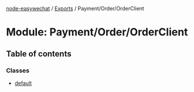 [node-easywechat](../README.md) / [Exports](../modules.md) / Payment/Order/OrderClient

# Module: Payment/Order/OrderClient

## Table of contents

### Classes

- [default](../classes/Payment_Order_OrderClient.default.md)
